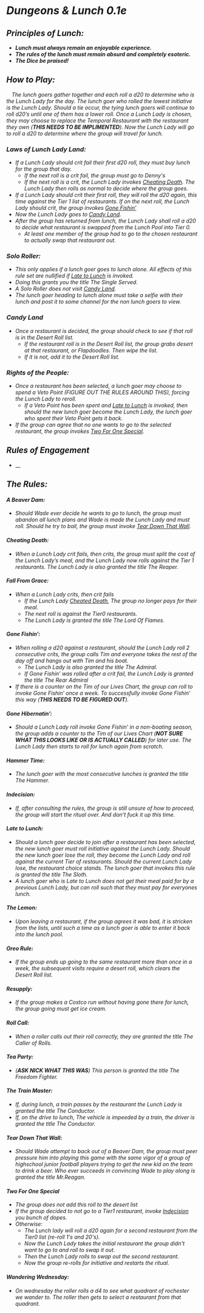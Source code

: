 # _**Dungeons & Lunch 0.1e**_
 
## _**Principles of Lunch:**_
* _**Lunch must always remain an enjoyable experience.**_
* _**The rules of the lunch must remain absurd and completely esoteric.**_
* _**The Dice be praised!**_


## _**How to Play:**_
_&emsp;The lunch goers gather together and each roll a d20 to determine who is the Lunch Lady for the day. The lunch goer who rolled the lowest initiative is the Lunch Lady. Should a tie occur, the tying lunch goers will continue to roll d20’s until one of them has a lower roll. Once a Lunch Lady is chosen, they may choose to replace the Temporal Restaurant with the restaurant they own (**THIS NEEDS TO BE IMPLIMENTED**). Now the Lunch Lady will go to roll a d20 to determine where the group will travel for lunch._

### _**Laws of Lunch Lady Land:**_
* _If a Lunch Lady should crit fail their first d20 roll, they must buy lunch for the group that day._
    * _If the next roll is a crit fail, the group must go to Denny's_
    * _If the next roll is a crit, the Lunch Lady invokes [Cheating Death](#cheating-death). The Lunch Lady then rolls as normal to decide where the group goes._
* _If a Lunch Lady should crit their first roll, they will roll the d20 again, this time against the Tier 1 list of restaurants. If on the next roll, the Lunch Lady should crit, the group invokes [Gone Fishin’](#gone-fishin)_
* _Now the Lunch Lady goes to [Candy Land](#candy-land)._
* _After the group has returned from lunch, the Lunch Lady shall roll a d20 to decide what restaurant is swapped from the Lunch Pool into Tier 0._
    * _At least one member of the group had to go to the chosen restaurant to actually swap that restaurant out._

### _**Solo Roller:**_
* _This only applies if a lunch goer goes to lunch alone. All effects of this rule set are nullified if [Late to Lunch](#late-to-lunch) is invoked._
* _Doing this grants you the title The Single Served._
* _A Solo Roller does not visit [Candy Land](#candy-land)._
* _The lunch goer heading to lunch alone must take a selfie with their lunch and post it to some channel for the non lunch goers to view._
	
### _**Candy Land**_
* _Once a restaurant is decided, the group should check to see if that roll is in the Desert Roll list._
    * _If the restaurant roll is in the Desert Roll list, the group grabs desert at that restaurant, or Flapdoodles. Then wipe the list._
    * _If it is not, add it to the Desert Roll list._

### _**Rights of the People:**_
* _Once a restaurant has been selected, a lunch goer may choose to spend a Veto Point (FIGURE OUT THE RULES AROUND THIS), forcing the Lunch Lady to reroll._
    * _If a Veto Point has been spent and [Late to Lunch](#late-to-lunch) is invoked, then should the new lunch goer become the Lunch Lady, the lunch goer who spent their Veto Point gets it back._
* _If the group can agree that no one wants to go to the selected restaurant, the group invokes [Two For One Special](#two-for-one-special)._


## _**Rules of Engagement**_
* __


## _**The Rules:**_
	
#### _**A Beaver Dam:**_
* _Should Wade ever decide he wants to go to lunch, the group must abandon all lunch plans and Wade is made the Lunch Lady and must roll. Should he try to bail, the group must invoke [Tear Down That Wall](#tear-down-that-wall)._

#### _**Cheating Death:**_
* _When a Lunch Lady crit fails, then crits, the group must split the cost of the Lunch Lady’s meal, and the Lunch Lady now rolls against the Tier 1 restaurants. The Lunch Lady is also granted the title The Reaper._

#### _**Fall From Grace:**_
* _When a Lunch Lady crits, then crit fails_
    * _If the Lunch Lady [Cheated Death](#cheating-death), The group no longer pays for their meal._
    * _The next roll is against the Tier0 restaurants._
    * _The Lunch Lady is granted the title The Lord Of Flames._

#### _**Gone Fishin’:**_
* _When rolling a d20 against a restaurant, should the Lunch Lady roll 2 consecutive crits, the  group calls Tim and everyone takes the rest of the day off and hangs out with Tim and his boat._
    * _The Lunch Lady is also granted the title The Admiral._
    * _If Gone Fishin’ was rolled after a crit fail, the Lunch Lady is granted the title The Rear Admiral_
* _If there is a counter on the Tim of our Lives Chart, the group can roll to invoke Gone Fishin’ once a week. To successfully invoke Gone Fishin’ this way (**THIS NEEDS TO BE FIGURED OUT**)._

#### _**Gone Hibernatin’:**_
* _Should a Lunch Lady roll invoke Gone Fishin’ in a non-boating season, the group adds a counter to the Tim of our Lives Chart (**NOT SURE WHAT THIS LOOKS LIKE OR IS ACTUALLY CALLED**) for later use. The Lunch Lady then starts to roll for lunch again from scratch._

#### _**Hammer Time:**_
* _The lunch goer with the most consecutive lunches is granted the title The Hammer._

#### _**Indecision:**_
* _If, after consulting the rules, the group is still unsure of how to proceed, the group will start the ritual over. And don’t fuck it up this time._

#### _**Late to Lunch:**_
* _Should a lunch goer decide to join after a restaurant has been selected, the new lunch goer must roll initiative against the Lunch Lady. Should the new lunch goer lose the roll, they become the Lunch Lady and roll against the current Tier of restaurants. Should the current Lunch Lady lose, the restaurant choice stands. The lunch goer that invokes this rule is granted the title The Sloth._
* _A lunch goer who is Late to Lunch does not get their meal paid for by a previous Lunch Lady, but can roll such that they must pay for everyones lunch._

#### _**The Lemon:**_
* _Upon leaving a restaurant, if the group agrees it was bad, it is stricken from the lists, until such a time as a lunch goer is able to enter it back into the lunch pool._

#### _**Oreo Rule:**_
* _If the group ends up going to the same restaurant more than once in a week, the subsequent visits require a desert roll, which clears the Desert Roll list._

#### _**Resupply:**_
* _If the group makes a Costco run without having gone there for lunch, the group going must get ice cream._

#### _**Roll Call:**_
* _When a roller calls out their roll correctly, they are granted the title The Caller of Rolls._

#### _**Tea Party:**_
* _(**ASK NICK WHAT THIS WAS**) This person is granted the title The Freedom Fighter._

#### _**The Train Master:**_
* _If, during lunch, a train passes by the restaurant the Lunch Lady is granted the title The Conductor._
* _If, on the drive to lunch, The vehicle is impeeded by a train, the driver is granted the title The Conductor._

#### _**Tear Down That Wall:**_
* _Should Wade attempt to back out of a Beaver Dam, the group must peer pressure him into playing this game with the same vigor of a group of highschool junior football players trying to get the new kid on the team to drink a beer. Who ever succeeds in convincing Wade to play along is granted the title Mr.Reagan._

#### _**Two For One Special**_
* _The group does not add this roll to the desert list_
* _If the group decided to not go to a Tier1 restaurant, invoke [Indecision](#indecision) you bunch of dopes._
* _Otherwise:_
    * _The Lunch lady will roll a d20 again for a second restaurant from the Tier0 list (re-roll 1's and 20's)._
    * _Now the Lunch Lady takes the initial restaurant the group didn't want to go to and roll to swap it out._
    * _Then the Lunch Lady rolls to swap out the second restaurant._
    * _Now the group re-rolls for initiative and restarts the ritual._


#### _**Wandering Wednesday:**_
* _On wednesday the roller rolls a d4  to see what quadrant of rochester we wander to. The roller then gets to select a restaurant from that quadrant._
